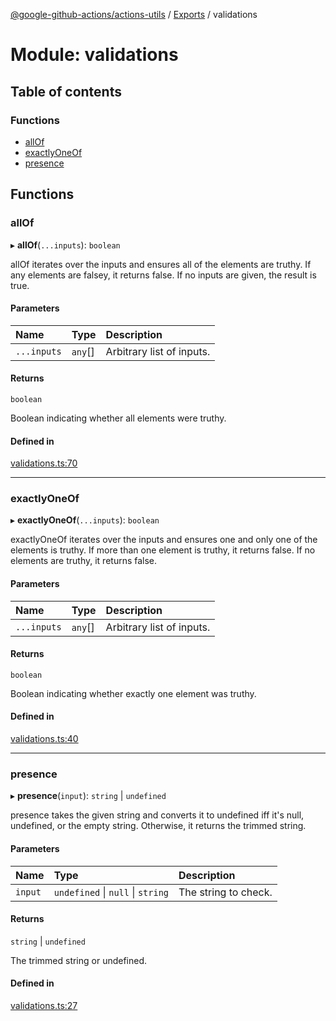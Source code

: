 [@google-github-actions/actions-utils](../README.md) / [Exports](../modules.md) / validations

# Module: validations

## Table of contents

### Functions

- [allOf](validations.md#allof)
- [exactlyOneOf](validations.md#exactlyoneof)
- [presence](validations.md#presence)

## Functions

### allOf

▸ **allOf**(`...inputs`): `boolean`

allOf iterates over the inputs and ensures all of the elements are truthy. If
any elements are falsey, it returns false. If no inputs are given, the result
is true.

#### Parameters

| Name | Type | Description |
| :------ | :------ | :------ |
| `...inputs` | `any`[] | Arbitrary list of inputs. |

#### Returns

`boolean`

Boolean indicating whether all elements were truthy.

#### Defined in

[validations.ts:70](https://github.com/google-github-actions/actions-utils/blob/main/src/validations.ts#L70)

___

### exactlyOneOf

▸ **exactlyOneOf**(`...inputs`): `boolean`

exactlyOneOf iterates over the inputs and ensures one and only one of the
elements is truthy. If more than one element is truthy, it returns false. If
no elements are truthy, it returns false.

#### Parameters

| Name | Type | Description |
| :------ | :------ | :------ |
| `...inputs` | `any`[] | Arbitrary list of inputs. |

#### Returns

`boolean`

Boolean indicating whether exactly one element was truthy.

#### Defined in

[validations.ts:40](https://github.com/google-github-actions/actions-utils/blob/main/src/validations.ts#L40)

___

### presence

▸ **presence**(`input`): `string` \| `undefined`

presence takes the given string and converts it to undefined iff it's null,
undefined, or the empty string. Otherwise, it returns the trimmed string.

#### Parameters

| Name | Type | Description |
| :------ | :------ | :------ |
| `input` | `undefined` \| ``null`` \| `string` | The string to check. |

#### Returns

`string` \| `undefined`

The trimmed string or undefined.

#### Defined in

[validations.ts:27](https://github.com/google-github-actions/actions-utils/blob/main/src/validations.ts#L27)
